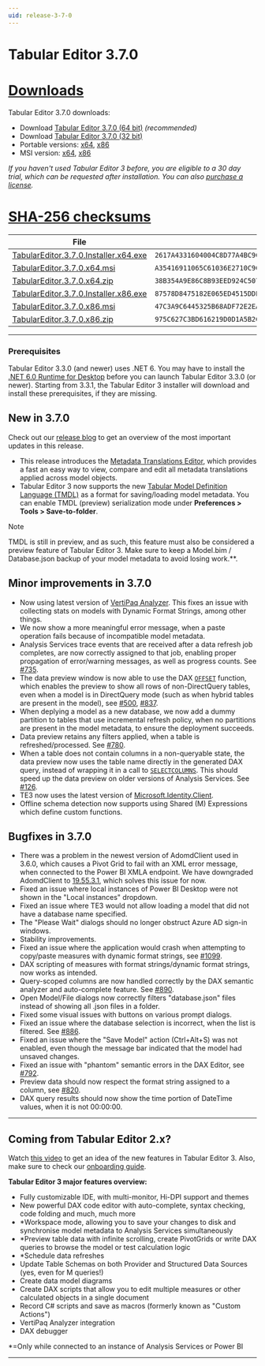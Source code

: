 ```yaml
---
uid: release-3-7-0
---
```

# Tabular Editor 3.7.0

# [**Downloads**](#tab/downloads)

Tabular Editor 3.7.0 downloads:

- Download [Tabular Editor 3.7.0 (64 bit)](https://cdn.tabulareditor.com/files/TabularEditor.3.7.0.Installer.x64.exe) *(recommended)*
- Download [Tabular Editor 3.7.0 (32 bit)](https://cdn.tabulareditor.com/files/TabularEditor.3.7.0.Installer.x86.exe)
- Portable versions: [x64](https://cdn.tabulareditor.com/files/TabularEditor.3.7.0.x64.zip), [x86](https://cdn.tabulareditor.com/files/TabularEditor.3.7.0.x86.zip)
- MSI version: [x64](https://cdn.tabulareditor.com/files/TabularEditor.3.7.0.x64.msi), [x86](https://cdn.tabulareditor.com/files/TabularEditor.3.7.0.x86.msi)

*If you haven't used Tabular Editor 3 before, you are eligible to a 30 day trial, which can be requested after installation. You can also [purchase a license](https://tabulareditor.com/licensing).*

# [**SHA-256 checksums**](#tab/checksums)

| File | SHA-256 |
| -- | -- |
| [TabularEditor.3.7.0.Installer.x64.exe](https://cdn.tabulareditor.com/files/TabularEditor.3.7.0.Installer.x64.exe) | `2617A4331604004C8D77A4BC9C9AED3015B9EA823539FF978CC7F01B687CD7D7` |
| [TabularEditor.3.7.0.x64.msi](https://cdn.tabulareditor.com/files/TabularEditor.3.7.0.x64.msi) | `A35416911065C61036E2710C9C25F7231F6700F3FA7A58F03E446479BB02979A` |
| [TabularEditor.3.7.0.x64.zip](https://cdn.tabulareditor.com/files/TabularEditor.3.7.0.x64.zip) | `38B354A9E86C8B93EED924C507F429AB0D850DB43C0F5C712F22EEA0C9B58277` |
| [TabularEditor.3.7.0.Installer.x86.exe](https://cdn.tabulareditor.com/files/TabularEditor.3.7.0.Installer.x86.exe) | `87578D8475182E065ED4515DDEE95AF20340E12B1DF24141E5C39D06191B0719` |
| [TabularEditor.3.7.0.x86.msi](https://cdn.tabulareditor.com/files/TabularEditor.3.7.0.x86.msi) | `47C3A9C6445325B68ADF72E2EA12B805B2A69DCF4C47F675A0ECB4DC4027BFF5` |
| [TabularEditor.3.7.0.x86.zip](https://cdn.tabulareditor.com/files/TabularEditor.3.7.0.x86.zip) | `975C627C3BD616219D0D1A5B2C6B1C277DB264DEC913AC4D3A06C3FAFE179CA2` |

***

### Prerequisites

Tabular Editor 3.3.0 (and newer) uses .NET 6. You may have to install the [.NET 6.0 Runtime for Desktop](https://dotnet.microsoft.com/en-us/download/dotnet/6.0/runtime) before you can launch Tabular Editor 3.3.0 (or newer). Starting from 3.3.1, the Tabular Editor 3 installer will download and install these prerequisites, if they are missing.

## New in 3.7.0

Check out our [release blog](https://blog.tabulareditor.com/?p=2146) to get an overview of the most important updates in this release.

- This release introduces the [Metadata Translations Editor](https://docs.tabulareditor.com/te3/features/metadata-translation-editor.html), which provides a fast an easy way to view, compare and edit all metadata translations applied across model objects.
- Tabular Editor 3 now supports the new [Tabular Model Definition Language (TMDL)](https://powerbi.microsoft.com/en-us/blog/announcing-public-preview-of-the-tabular-model-definition-language-tmdl/) as a format for saving/loading model metadata. You can enable TMDL (preview) serialization mode under **Preferences > Tools > Save-to-folder**.
  
> [!NOTE]
> TMDL is still in preview, and as such, this feature must also be considered a preview feature of Tabular Editor 3. Make sure to keep a Model.bim / Database.json backup of your model metadata to avoid losing work.**.

## Minor improvements in 3.7.0

- Now using latest version of [VertiPaq Analyzer](https://github.com/sql-bi/VertiPaq-Analyzer). This fixes an issue with collecting stats on models with Dynamic Format Strings, among other things.
- We now show a more meaningful error message, when a paste operation fails because of incompatible model metadata.
- Analysis Services trace events that are received after a data refresh job completes, are now correctly assigned to that job, enabling proper propagation of error/warning messages, as well as progress counts. See  [#735](https://github.com/TabularEditor/TabularEditor3/issues/735).
- The data preview window is now able to use the DAX [`OFFSET`](https://dax.guide/offset) function, which enables the preview to show all rows of non-DirectQuery tables, even when a model is in DirectQuery mode (such as when hybrid tables are present in the model), see [#500](https://github.com/TabularEditor/TabularEditor3/issues/500), [#837](https://github.com/TabularEditor/TabularEditor3/issues/837).
- When deplying a model as a new database, we now add a dummy partition to tables that use incremental refresh policy, when no partitions are present in the model metadata, to ensure the deployment succeeds.
- Data preview retains any filters applied, when a table is refreshed/processed. See [#780](https://github.com/TabularEditor/TabularEditor3/issues/780).
- When a table does not contain columns in a non-queryable state, the data preview now uses the table name directly in the generated DAX query, instead of wrapping it in a call to [`SELECTCOLUMNS`](https://dax.guide/selectcolumns). This should speed up the data preview on older versions of Analysis Services. See [#126](https://github.com/TabularEditor/TabularEditor3/issues/126).
- TE3 now uses the latest version of [Microsoft.Identity.Client](https://www.nuget.org/packages/Microsoft.Identity.Client).
- Offline schema detection now supports using Shared (M) Expressions which define custom functions.

## Bugfixes in 3.7.0

- There was a problem in the newest version of AdomdClient used in 3.6.0, which causes a Pivot Grid to fail with an XML error message, when connected to the Power BI XMLA endpoint. We have downgraded AdomdClient to [19.55.3.1](https://www.nuget.org/packages/Microsoft.AnalysisServices.AdomdClient.NetCore.retail.amd64/19.55.3.1), which solves this issue for now.
- Fixed an issue where local instances of Power BI Desktop were not shown in the "Local instances" dropdown.
- Fixed an issue where TE3 would not allow loading a model that did not have a database name specified.
- The "Please Wait" dialogs should no longer obstruct Azure AD sign-in windows.
- Stability improvements.
- Fixed an issue where the application would crash when attempting to copy/paste measures with dynamic format strings, see [#1099](https://github.com/TabularEditor/TabularEditor/issues/1099).
- DAX scripting of measures with format strings/dynamic format strings, now works as intended.
- Query-scoped columns are now handled correctly by the DAX semantic analyzer and auto-complete feature. See [#890](https://github.com/TabularEditor/TabularEditor3/issues/890).
- Open Model/File dialogs now correctly filters "database.json" files instead of showing all .json files in a folder.
- Fixed some visual issues with buttons on various prompt dialogs.
- Fixed an issue where the database selection is incorrect, when the list is filtered. See [#886](https://github.com/TabularEditor/TabularEditor3/issues/886).
- Fixed an issue where the "Save Model" action (Ctrl+Alt+S) was not enabled, even though the message bar indicated that the model had unsaved changes.
- Fixed an issue with "phantom" semantic errors in the DAX Editor, see [#792](https://github.com/TabularEditor/TabularEditor3/issues/792).
- Preview data should now respect the format string assigned to a column, see [#820](https://github.com/TabularEditor/TabularEditor3/issues/820).
- DAX query results should now show the time portion of DateTime values, when it is not 00:00:00.

---
## Coming from Tabular Editor 2.x?

Watch [this video](https://www.youtube.com/watch?v=pt3DdcjfImY) to get an idea of the new features in Tabular Editor 3. Also, make sure to check our [onboarding guide](https://docs.tabulareditor.com/onboarding/index.html).

**Tabular Editor 3 major features overview:**
- Fully customizable IDE, with multi-monitor, Hi-DPI support and themes
- New powerful DAX code editor with auto-complete, syntax checking, code folding and much, much more
- *Workspace mode, allowing you to save your changes to disk and synchronise model metadata to Analysis Services simultaneously
- *Preview table data with infinite scrolling, create PivotGrids or write DAX queries to browse the model or test calculation logic
- *Schedule data refreshes
- Update Table Schemas on both Provider and Structured Data Sources (yes, even for M queries!)
- Create data model diagrams
- Create DAX scripts that allow you to edit multiple measures or other calculated objects in a single document
- Record C# scripts and save as macros (formerly known as "Custom Actions")
- VertiPaq Analyzer integration
- DAX debugger

*=Only while connected to an instance of Analysis Services or Power BI

---
